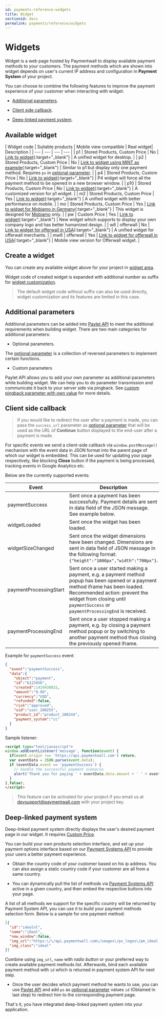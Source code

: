 ```yaml
---
id: payments-reference-widgets
title: Widget
sectionid: docs
permalink: payments/reference/widgets
---
```


# Widgets

Widget is a web page hosted by Paymentwall to display available payment methods to your customers. The payment methods which are shown into widget depends on user's current IP address and configuration in **Payment System** of your project.

You can choose to combine the following features to improve the payment experience of your customer when interacting with widget:

* [Additional parameters](#additional-parameters).

* [Client side callback](#client-side-callback).

* [Deep-linked payment system](#deep-linked-payment-system).

## Available widget

| Widget code | Suitable products | Mobile view compatible | Real widget| Description | 
| --- | --- | --- | --- |
| p1 | Stored Products, Custom Price | No | [Link to widget](https://api.paymentwall.com/api/subscription/?key=cd36b8635c7296dad972a239142c4b84&uid=testuser&widget=p1_1&amount=5&currencyCode=USD&ag_name=Gold+Membership&ag_type=fixed&ag_external_id=pw_t_2017051900001&sign_version=2&sign=afe2fbe4e445ae703259bdb3f0c909f0){:target="_blank"} | A unified widget for desktop. |
| p2 | Stored Products, Custom Price | No | [Link to widget using MINT as example](https://api.paymentwall.com/api/subscription/?key=cd36b8635c7296dad972a239142c4b84&uid=testuser&widget=p2_1&amount=5&currencyCode=USD&ag_name=Gold+Membership&ag_type=fixed&ag_external_id=pw_t_2017051900001&ps=epinpaymentsystem&sign_version=2&sign=f3643252dba6ed194459eea277ed85ba){:target="_blank"} | Similar to p1 but display only one payment method. Requires ```ps``` in [optional parameter](/apis#section-checkout-optional_parameter). |
| p4 | Stored Products, Custom Price | No | [Link to widget](https://api.paymentwall.com/api/subscription/?key=cd36b8635c7296dad972a239142c4b84&uid=testuser&widget=p4_1&amount=5&currencyCode=USD&ag_name=Gold+Membership&ag_type=fixed&ag_external_id=pw_t_2017051900001&sign_version=2&sign=fc715389c5e7b062dbf9eab8e937e98b){:target="_blank"} | P4 widget will force all the payment method to be opened in a new browser window. |
| p10 | Stored Products, Custom Price | No | [Link to widget](https://api.paymentwall.com/api/subscription/?key=cd36b8635c7296dad972a239142c4b84&uid=testuser&widget=p10_1&amount=5&currencyCode=USD&ag_name=Gold+Membership&ag_type=fixed&ag_external_id=pw_t_2017051900001&sign_version=2&sign=9a9ef4412a67bf93ce6d6c3f8d7adfde){:target="_blank"} | A customized version for p1 widget. |
| m2 | Stored Products, Custom Price | Yes | [Link to widget](https://api.paymentwall.com/api/subscription/?key=cd36b8635c7296dad972a239142c4b84&uid=testuser&widget=m2_1&amount=5&currencyCode=USD&ag_name=Gold+Membership&ag_type=fixed&ag_external_id=pw_t_2017051900001&sign_version=2&sign=fa282a71d06752af78b0de3724f80f41){:target="_blank"} | A unified widget with better performance on mobile. |
| mo | Stored Products, Custom Price | Yes | [Link to widget for Mobiamo in Germany](https://api.paymentwall.com/api/ps/?key=7f37fa10dcc9ce39ea133ba24b76e748&uid=testuser&widget=mo1_1&vc=Coins&country_code=DE&sign_version=2&sign=ed3a0a3aecdf33628427f7ea5596672f){:target="_blank"} |  This widget is designed for [Mobiamo](/payments/direct/mobiamo-home) only. |
| pw | Custom Price | Yes | [Link to widget](https://api.paymentwall.com/api/subscription/?key=cd36b8635c7296dad972a239142c4b84&uid=user40012&widget=pw_1&amount=0.99&currencyCode=USD&ag_name=Gold+Membership&ag_type=fixed&ag_external_id=pw_t_2017051900001&sign_version=2&sign=0802bcbf5754b056458d4036fca74d24){:target="_blank"} | New widget which supports to display your own company logo and has better humanized design. |
| w6 | offerwall | No | [Link to widget for offerwall in USA](https://api.paymentwall.com/api/?key=7f37fa10dcc9ce39ea133ba24b76e748&uid=paymentwall&widget=w6&vc=Coins&country_code=US&sign_version=2&sign=24dcd7346bae3d78dd75c7b5c44adae3){:target="_blank"} | A unified widget for offerwall merchants. |
| mw6 | offerwall | Yes | [Link to widget for offerwall in USA](https://api.paymentwall.com/api/?key=7f37fa10dcc9ce39ea133ba24b76e748&uid=paymentwall&widget=mw6&vc=Coins&country_code=US&sign_version=2&sign=abfd58e6e3db8377ff11de3cf5dca13b){:target="_blank"} | Mobile view version for Offerwall widget. |

## Create a widget

You can create any available widget above for your project in [widget area](https://api.paymentwall.com/developers/widget/). 

Widget code of created widget is expanded with additional number as suffix for [widget customization](/paylet/widget/reference#customization). 

> The default widget code without suffix can also be used directly, widget customization and its features are limited in this case.


## Additional parameters

Additional parameters can be added into [Paylet API](/apis#section-widget) to meet the additional requirements when building widget. There are two main categories for additional parameters:

* Optional parameters.

The [optional parameter](/apis#section-checkout-optional_parameter) is a collection of reversed parameters to implement certain functions. 

* Custom parameters

Paylet API allows you to add your own parameter as additional parameters while building widget. We can help you to do parameter transmission and communicate it back to your server side via pingback. See [custom pingback parameter with own value](/notification/pingback/custom-parameter#parameter-with-own-value) for more details.

## Client side callback

> If you would like to redirect the user after a payment is made, you can pass the ```success_url``` parameter as [optional parameter](/apis#section-checkout-optional_parameter) that will be used as the URL of **Continue** button displayed to the end-user after a payment is made.

For specific events we send a client-side callback via ```window.postMessage()``` mechanism with the event data in JSON format into the parent page of which our widget is embedded. This can be used for updating your page respectively, like blocking **Close** button if the payment is being processed, tracking events in Google Analytics etc. 

Below are the currently supported events:

|Event|Description|
|---|---|
|paymentSuccess|Sent once a payment has been successfully. Payment details are sent in data field of the JSON message. See example below. |
|widgetLoaded|Sent once the widget has been loaded.|
|widgetSizeChanged|Sent once the widget dimensions have been changed. Dimensions are sent in data field of JSON message in the following format: ```{"height":"1000px","width":"700px"}```.|
|paymentProcessingStart|Sent once a user started making a payment, e.g. a payment method popup has been opened or a payment method iframe has been loaded. Recommended action: prevent the widget from closing until ```paymentSuccess``` or ```paymentProcessingEnd``` is received.|
|paymentProcessingEnd|Sent once a user stopped making a payment, e.g. by closing a payment method popup or by switching to another payment method thus closing the previously opened iframe.|

Example for ```paymentSuccess``` event:

```json
{
  "event":"paymentSuccess",
  "data":{
    "object":"payment",
    "id":"b123456",
    "created":1419438832,
    "amount":"9.99",
    "currency":"USD",
    "refunded":false,
    "risk":"approved",
    "uid":"user_200255",
    "product_id":"product_100244",
    "payment_system":"cc"
  }
}
```

Sample listener:

```html
<script type="text/javascript">
window.addEventListener('message', function(event) {
  if(event.origin !== 'https://api.paymentwall.com') return;
  var eventData = JSON.parse(event.data);
  if (eventData.event == 'paymentSuccess') {
    // handle the successful payment scenario
    alert('Thank you for paying ' + eventData.data.amount + ' ' + eventData.data.currency);
  }
},false);
</script>
```

> This feature can be activated for your project if you email us at [devsupport@paymentwall.com](mailto:devsupport@paymentwall.com) with your project key.

## Deep-linked payment system

Deep-linked payment system directly displays the user's desired payment page in our widget. It requires [Custom Price](/payments/checkout-home). 

You can build your own products selection interface, and set up your payment options interface based on our [Payment Systems API](/apis#section-tools-payment-systems) to provide your users a better payment experience.

* Obtain the country code of your customer based on his ip address. You can also assign a static country code if your customer are all from a same country.

* You can dynamically pull the list of methods via [Payment Systems API](/apis#section-tools-payment-systems) active in a given country, and then embed the respective buttons into your page. 

A list of all methods we support for the specific country will be returned by Payment System API, you can use it to build your payment methods selection form. Below is a sample for one payment method:

```json
[{
  "id":"idealnl",
  "name":"iDeal",
  "new_window":false,
  "img_url":"https:\/\/api.paymentwall.com\/images\/ps_logos\/pm_ideal.png",
  "img_class":"ideal"
}]
```

Combine using  ```img_url```, ```name``` with *radio button* or your preferred way to create available payment methods list. Afterwards, bind each available payment method with ```id``` which is returned in payment system API for next step.

* Once the user decides which payment method he wants to use, you can use [Paylet API](/apis#section-checkout) and add ```ps``` as [optional parameter](/apis#section-checkout-optional_parameter) values ```id``` (Obtained in last step) to redirect him to the corresponding payment page.

That's it, you have integrated deep-linked payment system into your application.
